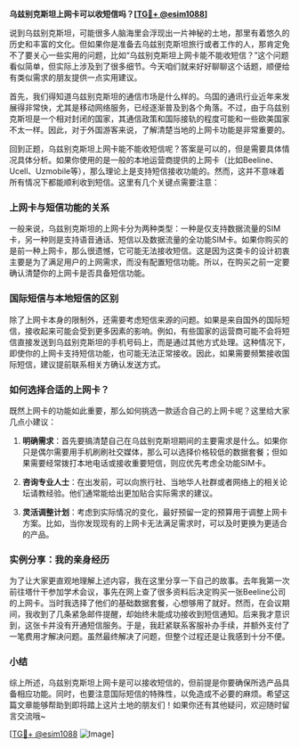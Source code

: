 **乌兹别克斯坦上网卡可以收短信吗？[[TG💪+ @esim1088](https://t.me/s/esim1088)]**

说到乌兹别克斯坦，可能很多人脑海里会浮现出一片神秘的土地，那里有着悠久的历史和丰富的文化。但如果你是准备去乌兹别克斯坦旅行或者工作的人，那肯定免不了要关心一些实用的问题，比如“乌兹别克斯坦上网卡能不能收短信？”这个问题看似简单，但实际上涉及到了很多细节。今天咱们就来好好聊聊这个话题，顺便给有类似需求的朋友提供一点实用建议。

首先，我们得知道乌兹别克斯坦的通信市场是什么样的。乌国的通讯行业近年来发展得非常快，尤其是移动网络服务，已经逐渐普及到各个角落。不过，由于乌兹别克斯坦是一个相对封闭的国家，其通信政策和国际接轨的程度可能和一些欧美国家不太一样。因此，对于外国游客来说，了解清楚当地的上网卡功能是非常重要的。

回到正题，乌兹别克斯坦上网卡能不能收短信呢？答案是可以的，但是需要具体情况具体分析。如果你使用的是一般的本地运营商提供的上网卡（比如Beeline、Ucell、Uzmobile等），那么理论上是支持短信接收功能的。然而，这并不意味着所有情况下都能顺利收到短信。这里有几个关键点需要注意：

### 上网卡与短信功能的关系

一般来说，乌兹别克斯坦的上网卡分为两种类型：一种是仅支持数据流量的SIM卡，另一种则是支持语音通话、短信以及数据流量的全功能SIM卡。如果你购买的是前一种上网卡，那么很遗憾，它可能无法接收短信。这是因为这类卡的设计初衷主要是为了满足用户的上网需求，而没有配置短信功能。所以，在购买之前一定要确认清楚你的上网卡是否具备短信功能。

### 国际短信与本地短信的区别

除了上网卡本身的限制外，还需要考虑短信来源的问题。如果是来自国外的国际短信，接收起来可能会受到更多因素的影响。例如，有些国家的运营商可能不会将短信直接发送到乌兹别克斯坦的手机号码上，而是通过其他方式处理。这种情况下，即使你的上网卡支持短信功能，也可能无法正常接收。因此，如果需要频繁接收国际短信，建议提前联系相关方确认发送方式。

### 如何选择合适的上网卡？

既然上网卡的功能如此重要，那么如何挑选一款适合自己的上网卡呢？这里给大家几点小建议：

1. **明确需求**：首先要搞清楚自己在乌兹别克斯坦期间的主要需求是什么。如果你只是偶尔需要用手机刷刷社交媒体，那么可以选择价格较低的数据套餐；但如果需要经常拨打本地电话或接收重要短信，则应优先考虑全功能SIM卡。
   
2. **咨询专业人士**：在出发前，可以向旅行社、当地华人社群或者网络上的相关论坛请教经验。他们通常能给出更加贴合实际需求的建议。

3. **灵活调整计划**：考虑到实际情况的变化，最好预留一定的预算用于调整上网卡方案。比如，当你发现现有的上网卡无法满足需求时，可以及时更换为更适合的产品。

### 实例分享：我的亲身经历

为了让大家更直观地理解上述内容，我在这里分享一下自己的故事。去年我第一次前往塔什干参加学术会议，事先在网上查了很多资料后决定购买一张Beeline公司的上网卡。当时我选择了他们的基础数据套餐，心想够用了就好。然而，在会议期间，我收到了几条紧急邮件提醒，却始终未能成功接收到短信通知。后来我才意识到，这张卡并没有开通短信服务。于是，我赶紧联系客服补办手续，并额外支付了一笔费用才解决问题。虽然最终解决了问题，但整个过程还是让我感到十分不便。

### 小结

综上所述，乌兹别克斯坦上网卡是可以接收短信的，但前提是你要确保所选产品具备相应功能。同时，也要注意国际短信的特殊性，以免造成不必要的麻烦。希望这篇文章能够帮助到即将踏上这片土地的朋友们！如果你还有其他疑问，欢迎随时留言交流哦~

[[TG💪+ @esim1088](https://t.me/s/esim1088) ![Image](https://i.postimg.cc/4NQfJmqS/Snipaste-2025-05-13-00-14-12.png)]